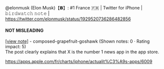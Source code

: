 @elonmusk (Elon Musk)【𝗕】: #1 France 🇫🇷 | Twitter for iPhone | 𝚋𝚒𝚛𝚍𝚠𝚊𝚝𝚌𝚑 𝚗𝚘𝚝𝚎 | https://twitter.com/elonmusk/status/1929520736286482856

#### NOT MISLEADING

[[view note]](https://x.com/i/birdwatch/n/1929655532077330898) - composed-grapefruit-goshawk (Shown notes: 0 · Rating impact: 5)\
The post clearly explains that X is the number 1 news app in the app store.

https://apps.apple.com/fr/charts/iphone/actualit%C3%A9s-apps/6009
